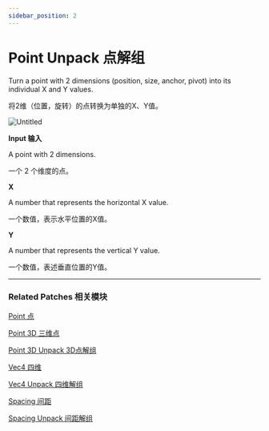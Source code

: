 ```yaml
---
sidebar_position: 2
---
```


# Point Unpack 点解组

Turn a point with 2 dimensions (position, size, anchor, pivot) into its individual X and Y values.

将2维（位置，旋转）的点转换为单独的X、Y值。

![Untitled](https://s3.us-west-2.amazonaws.com/secure.notion-static.com/41428d71-8cda-4d08-b67f-0993273182ec/Untitled.png?X-Amz-Algorithm=AWS4-HMAC-SHA256&X-Amz-Content-Sha256=UNSIGNED-PAYLOAD&X-Amz-Credential=AKIAT73L2G45EIPT3X45%2F20220602%2Fus-west-2%2Fs3%2Faws4_request&X-Amz-Date=20220602T181710Z&X-Amz-Expires=86400&X-Amz-Signature=db1801ab1f268136ae8b73c9a0923353f2032062c874224c99233e1cfd1c31f6&X-Amz-SignedHeaders=host&response-content-disposition=filename%20%3D%22Untitled.png%22&x-id=GetObject)

**Input 输入**

A point with 2 dimensions.

一个 2 个维度的点。

**X**

A number that represents the horizontal X value.

一个数值，表示水平位置的X值。

**Y**

A number that represents the vertical Y value.

一个数值，表述垂直位置的Y值。

------

### Related Patches 相关模块

[Point 点](https://www.notion.so/Point-d0bcf4a54de44976b38131205fb968bf)

[Point 3D 三维点](https://www.notion.so/Point-3D-6d2c3b3df3f74659ae0d647876ce3aa9)

[Point 3D Unpack 3D点解组](https://www.notion.so/Point-3D-Unpack-3D-20f89c51a8fd4116b9f4f00a2ea3b24a)

[Vec4 四维](https://www.notion.so/Vec4-4e9adec7fabb49509840ad10622d2f5c)

[Vec4 Unpack 四维解组](https://www.notion.so/Vec4-Unpack-5410d06c670c4883bdc2a3530bb7e3f8)

[Spacing 间距](https://www.notion.so/Spacing-e13b74f113f84f099372b54a11c514d0)

[Spacing Unpack 间距解组](https://www.notion.so/Spacing-Unpack-46de92a5ca6e46efba3795a7ff3ff7f9)
